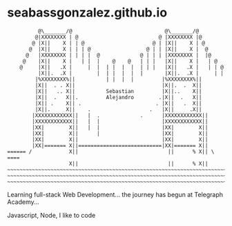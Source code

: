 # seabassgonzalez.github.io


              @\_______/@                              @\_______/@
             @|XXXXXXXX | @                          @ |XXXXXXXX |@
            @ |X||    X | | @                      @ | |X||    X | @
           @  |X||    X | | | @                  @ | | |X||    X |  @
          @   |XXXXXXXX | | | |  @             @ | | | |XXXXXXXX |  |@
         @    |X||    X |   | |  |    @    @   | | |   |X||    X |   | @
        @     |X||   .X |     |  |  | |  |  |  | | |   |X||   .X |   | | @
              |X||.  .X |        |  | |  |  |  |       |X||.  .X |     | |
             |%XXXXXXXX%||          | |  |  |         |%XXXXXXXX%||       
             |X||  . . X||                            |X||.  .  X||        
             |X||   .. X||          Sebastian         |X||..    X||                            
             |X||  .   X||.         Alejandro        .|X||  .   X||                               
             |X|| .    X|| .                        . |X||   .  X||           
             |X||.     X||    .                   .   |X||     .X||             
            |XXXXXXXXXXXX||   |  .             .      |XXXXXXXXXXXX||         
            |XXXXXXXXXXXX||   |  |                    |XXXXXXXXXXXX||            
            |XX|        X||   |  |                    |XX|        X||  
            |XX|        X||      |                    |XX|        X||   
            |XX|        X||                           |XX|        X||  
            |XX|======= X||===========================|XX|======= X||
    ====== /            X||                             ||      % X|| \ ====
                        X||                             ||      % X||
    ~~~~~~~~~~~~~~~~~~~~~~~~~~~~~~~~~~~~~~~~~~~~~~~~~~~~~~~~~~~~~~~~~~~~~~~
    ~~~~~~~~~~~~~~~~~~~~~~~~~~~~~~~~~~~~~~~~~~~~~~~~~~~~~~~~~~~~~~~~~~~~~~~
    ~~~~~~~~~~~~~~~~~~~~~~~~~~~~~~~~~~~~~~~~~~~~~~~~~~~~~~~~~~~~~~~~~~~~~~~
    
Learning full-stack Web Development... the journey has begun at Telegraph Academy...

Javascript, Node, I like to code
